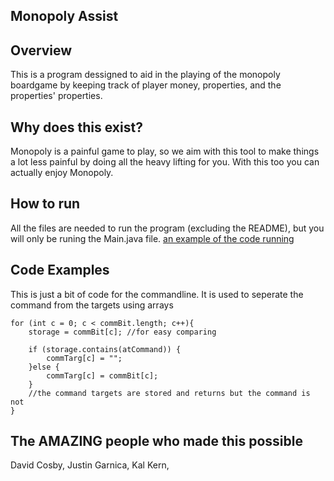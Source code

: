 ## Monopoly Assist

## Overview

This is a program dessigned to aid in the playing of the monopoly boardgame by keeping track of player money, properties, and the properties' properties.

## Why does this exist?

Monopoly is a painful game to play, so we aim with this tool to make things a lot less painful by doing all the heavy lifting for you. With this too you can actually enjoy Monopoly.

## How to run

All the files are needed to run the program (excluding the README), but you will only be runing the Main.java file. 
[an example of the code running](Example_Of_Code.png)
 
## Code Examples

This is just a bit of code for the commandline. It is used to seperate the command from the targets using arrays
```
for (int c = 0; c < commBit.length; c++){
	storage = commBit[c]; //for easy comparing
	
	if (storage.contains(atCommand)) {
		commTarg[c] = "";
	}else {
		commTarg[c] = commBit[c];
	}
	//the command targets are stored and returns but the command is not
}

```

## The AMAZING people who made this possible
David Cosby,
Justin Garnica,
Kal Kern,